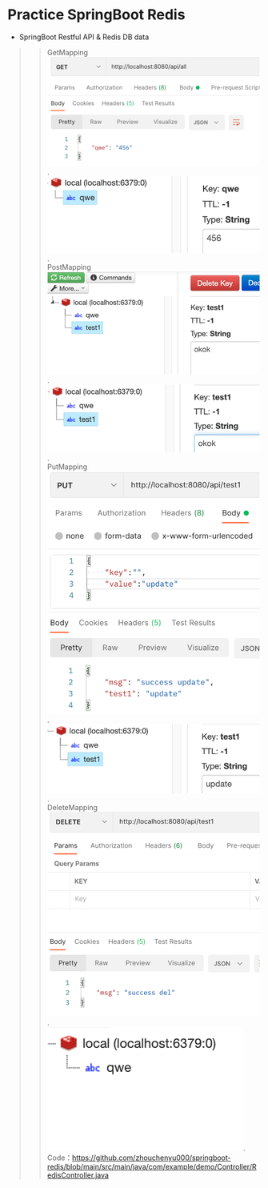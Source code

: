 # Practice SpringBoot Redis

* SpringBoot Restful API & Redis DB data
>>GetMapping  
![image](demo_img/get.png?raw=true).  
![image](demo_img/get_db.png?raw=true).  
>>PostMapping  
![image](demo_img/post.png?raw=true).  
![image](demo_img/post_db.png?raw=true).  
>>PutMapping  
![image](demo_img/put.png?raw=true).  
![image](demo_img/put_db.png?raw=true).  
>>DeleteMapping  
![image](demo_img/del.png?raw=true).  
![image](demo_img/del_db.png?raw=true).  
Code：https://github.com/zhouchenyu000/springboot-redis/blob/main/src/main/java/com/example/demo/Controller/RedisController.java

